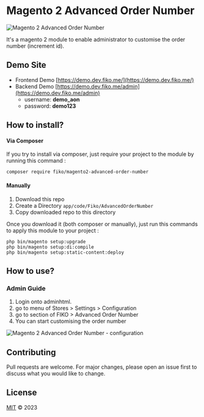 # Magento 2 Advanced Order Number

![Magento 2 Advanced Order Number](https://i.imgur.com/QThHzsf.png)

It's a magento 2 module to enable administrator to customise the order number (increment id).

## Demo Site

- Frontend Demo
[https://demo.dev.fiko.me/](https://demo.dev.fiko.me/)
- Backend Demo [https://demo.dev.fiko.me/admin](https://demo.dev.fiko.me/admin)
  - username: **demo_aon**
  - password: **demo123**

## How to install?

#### Via Composer

If you try to install via composer, just require your project to the module by running this command :

```
composer require fiko/magento2-advanced-order-number
```

#### Manually

1. Download this repo
2. Create a Directory `app/code/Fiko/AdvancedOrderNumber`
3. Copy downloaded repo to this directory

Once you download it (both composer or manually), just run this commands to apply this module to your project :

```
php bin/magento setup:upgrade
php bin/magento setup:di:compile
php bin/magento setup:static-content:deploy
```

## How to use?

### Admin Guide

1. Login onto adminhtml.
2. go to menu of Stores > Settings > Configuration
3. go to section of FIKO > Advanced Order Number
4. You can start customising the order number

![Magento 2 Advanced Order Number - configuration](https://i.imgur.com/u2LjjVW.png)

## Contributing

Pull requests are welcome. For major changes, please open an issue first to discuss what you would like to change.

## License

[MIT](COPYING.txt) &copy; 2023
